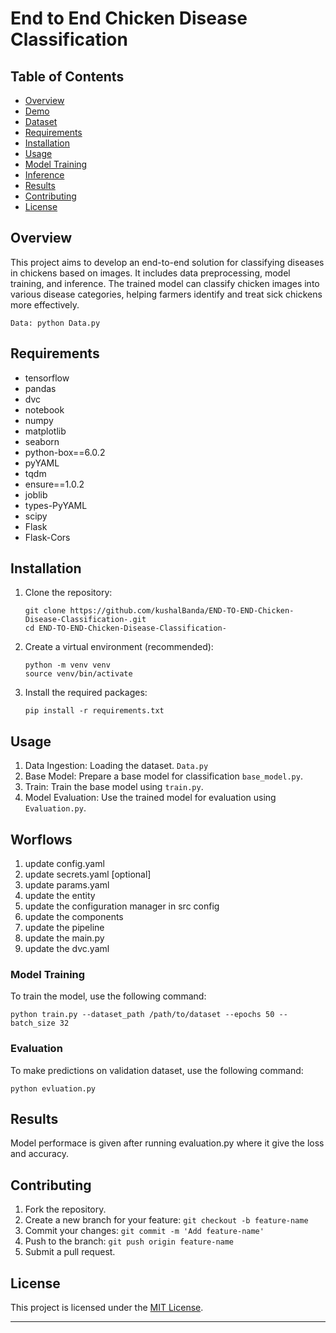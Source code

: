 # End to End Chicken Disease Classification

## Table of Contents
- [Overview](#overview)
- [Demo](#demo)
- [Dataset](#dataset)
- [Requirements](#requirements)
- [Installation](#installation)
- [Usage](#usage)
- [Model Training](#model-training)
- [Inference](#inference)
- [Results](#results)
- [Contributing](#contributing)
- [License](#license)

## Overview
This project aims to develop an end-to-end solution for classifying diseases in chickens based on images. It includes data preprocessing, model training, and inference. The trained model can classify chicken images into various disease categories, helping farmers identify and treat sick chickens more effectively.
```
Data: python Data.py
```

## Requirements
- tensorflow
-  pandas 
-  dvc
-  notebook
-  numpy
-  matplotlib
-  seaborn
-  python-box==6.0.2
-  pyYAML
-  tqdm
-  ensure==1.0.2
-  joblib
-  types-PyYAML
-  scipy
-  Flask
-  Flask-Cors

## Installation
1. Clone the repository:
   ```
   git clone https://github.com/kushalBanda/END-TO-END-Chicken-Disease-Classification-.git
   cd END-TO-END-Chicken-Disease-Classification-
   ```

2. Create a virtual environment (recommended):
   ```
   python -m venv venv
   source venv/bin/activate
   ```

3. Install the required packages:
   ```
   pip install -r requirements.txt
   ```

## Usage
1. Data Ingestion: Loading the dataset. `Data.py`
2. Base Model: Prepare a base model for classification `base_model.py`.
3. Train: Train the base model using `train.py`.
4. Model Evaluation: Use the trained model for evaluation using `Evaluation.py`.


## Worflows
1. update config.yaml
2. update secrets.yaml [optional]
3. update params.yaml
4. update the entity
5. update the configuration manager in src config
6. update the components
7. update the pipeline
8. update the main.py
9. update the dvc.yaml
   

### Model Training
To train the model, use the following command:
```
python train.py --dataset_path /path/to/dataset --epochs 50 --batch_size 32
```

### Evaluation
To make predictions on validation dataset, use the following command:
```
python evluation.py
```

## Results
Model performace is given after running evaluation.py where it give the loss and accuracy.

## Contributing
1. Fork the repository.
2. Create a new branch for your feature: `git checkout -b feature-name`
3. Commit your changes: `git commit -m 'Add feature-name'`
4. Push to the branch: `git push origin feature-name`
5. Submit a pull request.

## License
This project is licensed under the [MIT License](LICENSE).

---
